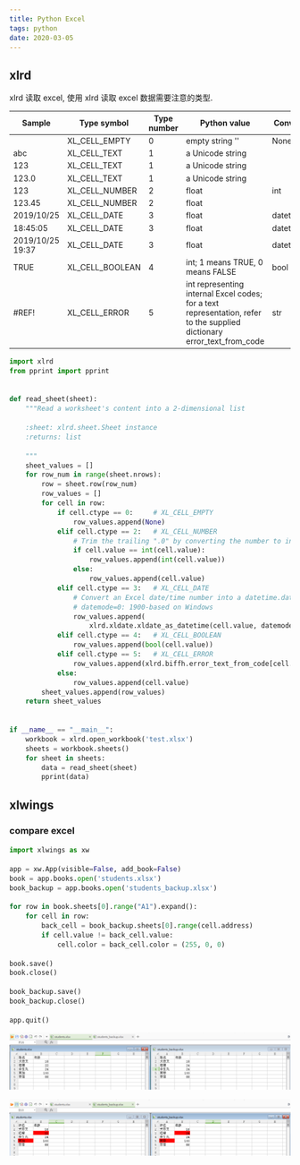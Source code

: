```yaml
---
title: Python Excel
tags: python
date: 2020-03-05
---
```


## xlrd

xlrd 读取 excel, 使用 xlrd 读取 excel 数据需要注意的类型.

| Sample           | Type symbol     | Type number | Python value                                                 | Converted value   |
| ---------------- | --------------- | ----------- | ------------------------------------------------------------ | ----------------- |
|                  | XL_CELL_EMPTY   | 0           | empty string ''                                              | None              |
| abc              | XL_CELL_TEXT    | 1           | a Unicode string                                             |                   |
| 123              | XL_CELL_TEXT    | 1           | a Unicode string                                             |                   |
| 123.0            | XL_CELL_TEXT    | 1           | a Unicode string                                             |                   |
| 123              | XL_CELL_NUMBER  | 2           | float                                                        | int               |
| 123.45           | XL_CELL_NUMBER  | 2           | float                                                        |                   |
| 2019/10/25       | XL_CELL_DATE    | 3           | float                                                        | datetime.datetime |
| 18:45:05         | XL_CELL_DATE    | 3           | float                                                        | datetime.datetime |
| 2019/10/25 19:37 | XL_CELL_DATE    | 3           | float                                                        | datetime.datetime |
| TRUE             | XL_CELL_BOOLEAN | 4           | int; 1 means TRUE, 0 means FALSE                             | bool              |
| #REF!            | XL_CELL_ERROR   | 5           | int representing internal Excel codes; for a text representation, refer to the supplied dictionary error_text_from_code | str               |

```python
import xlrd
from pprint import pprint


def read_sheet(sheet):
    """Read a worksheet's content into a 2-dimensional list

    :sheet: xlrd.sheet.Sheet instance
    :returns: list

    """
    sheet_values = []
    for row_num in range(sheet.nrows):
        row = sheet.row(row_num)
        row_values = []
        for cell in row:
            if cell.ctype == 0:     # XL_CELL_EMPTY
                row_values.append(None)
            elif cell.ctype == 2:   # XL_CELL_NUMBER
                # Trim the trailing ".0" by converting the number to int.
                if cell.value == int(cell.value):
                    row_values.append(int(cell.value))
                else:
                    row_values.append(cell.value)
            elif cell.ctype == 3:   # XL_CELL_DATE
                # Convert an Excel date/time number into a datetime.datetime object.
                # datemode=0: 1900-based on Windows
                row_values.append(
                    xlrd.xldate.xldate_as_datetime(cell.value, datemode=0))
            elif cell.ctype == 4:   # XL_CELL_BOOLEAN
                row_values.append(bool(cell.value))
            elif cell.ctype == 5:   # XL_CELL_ERROR
                row_values.append(xlrd.biffh.error_text_from_code[cell.value])
            else:
                row_values.append(cell.value)
        sheet_values.append(row_values)
    return sheet_values


if __name__ == "__main__":
    workbook = xlrd.open_workbook('test.xlsx')
    sheets = workbook.sheets()
    for sheet in sheets:
        data = read_sheet(sheet)
        pprint(data)

```

## xlwings

### compare excel

```python
import xlwings as xw

app = xw.App(visible=False, add_book=False)
book = app.books.open('students.xlsx')
book_backup = app.books.open('students_backup.xlsx')

for row in book.sheets[0].range("A1").expand():
    for cell in row:
        back_cell = book_backup.sheets[0].range(cell.address)
        if cell.value != back_cell.value:
            cell.color = back_cell.color = (255, 0, 0)

book.save()
book.close()

book_backup.save()
book_backup.close()

app.quit()
```

![](python-excel/1625479138530.png)

![](python-excel/1625479117841.png)